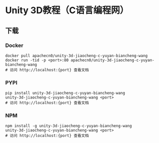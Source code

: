 # Unity 3D教程（C语言编程网）

## 下载

### Docker

```
docker pull apachecn0/unity-3d-jiaocheng-c-yuyan-biancheng-wang
docker run -tid -p <port>:80 apachecn0/unity-3d-jiaocheng-c-yuyan-biancheng-wang
# 访问 http://localhost:{port} 查看文档
```

### PYPI

```
pip install unity-3d-jiaocheng-c-yuyan-biancheng-wang
unity-3d-jiaocheng-c-yuyan-biancheng-wang <port>
# 访问 http://localhost:{port} 查看文档
```

### NPM

```
npm install -g unity-3d-jiaocheng-c-yuyan-biancheng-wang
unity-3d-jiaocheng-c-yuyan-biancheng-wang <port>
# 访问 http://localhost:{port} 查看文档
```